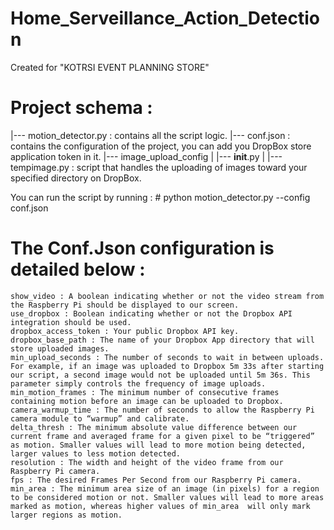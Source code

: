 # Home_Serveillance_Action_Detection
 Created for "KOTRSI EVENT PLANNING STORE"

# Project schema : 
|--- motion_detector.py : contains all the script logic.
|--- conf.json : contains the configuration of the project, you can add you DropBox store application token in it.
|--- image_upload_config
|    |--- __init__.py
|    |--- tempimage.py : script that handles the uploading of images toward your specified directory on DropBox.

You can run the script by running : # python motion_detector.py --config conf.json

# The Conf.Json configuration is detailed below : 
    show_video : A boolean indicating whether or not the video stream from the Raspberry Pi should be displayed to our screen.
    use_dropbox : Boolean indicating whether or not the Dropbox API integration should be used.
    dropbox_access_token : Your public Dropbox API key.
    dropbox_base_path : The name of your Dropbox App directory that will store uploaded images.
    min_upload_seconds : The number of seconds to wait in between uploads. For example, if an image was uploaded to Dropbox 5m 33s after starting our script, a second image would not be uploaded until 5m 36s. This parameter simply controls the frequency of image uploads.
    min_motion_frames : The minimum number of consecutive frames containing motion before an image can be uploaded to Dropbox.
    camera_warmup_time : The number of seconds to allow the Raspberry Pi camera module to “warmup” and calibrate.
    delta_thresh : The minimum absolute value difference between our current frame and averaged frame for a given pixel to be “triggered” as motion. Smaller values will lead to more motion being detected, larger values to less motion detected.
    resolution : The width and height of the video frame from our Raspberry Pi camera.
    fps : The desired Frames Per Second from our Raspberry Pi camera.
    min_area : The minimum area size of an image (in pixels) for a region to be considered motion or not. Smaller values will lead to more areas marked as motion, whereas higher values of min_area  will only mark larger regions as motion.
